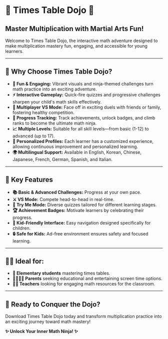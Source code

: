 # 🎉 Times Table Dojo 🥋

## Master Multiplication with Martial Arts Fun!

Welcome to Times Table Dojo, the interactive math adventure designed to make multiplication mastery fun, engaging, and accessible for young learners.

---

## 🌟 Why Choose Times Table Dojo?

- **🎈 Fun & Engaging:** Vibrant visuals and ninja-themed challenges turn math practice into an exciting adventure.
- **⚡ Interactive Gameplay:** Quick-fire quizzes and progressive challenges sharpen your child's math skills effectively.
- **🤝 Multiplayer VS Mode:** Face off in exciting duels with friends or family, fostering healthy competition.
- **🏅 Progress Tracking:** Track achievements, unlock badges, and climb ranks to become the ultimate math ninja.
- **📈 Multiple Levels:** Suitable for all skill levels—from basic (1-12) to advanced (up to 17).
- **👤 Personalized Profiles:** Each learner has a customized experience, allowing continuous improvement and personalized learning.
- **🌍 Multilingual Support:** Available in English, Korean, Chinese, Japanese, French, German, Spanish, and Italian.

---

## 🚀 Key Features

- **📚 Basic & Advanced Challenges:** Progress at your own pace.
- **⚔️ VS Mode:** Compete head-to-head in real-time.
- **🧠 Try Me Mode:** Diverse quizzes tailored for different learning stages.
- **🏆 Achievement Badges:** Motivate learners by celebrating their progress.
- **🎨 Kid-Friendly Interface:** Easy navigation designed specifically for children.
- **🔒 Safe for Kids:** Ad-free environment ensures safety and focused learning.

---

## 👩‍🎓 Ideal for:

- **📌 Elementary students** mastering times tables.
- **👨‍👩‍👧‍👦 Parents** seeking educational and entertaining screen time options.
- **👩‍🏫 Teachers** looking for engaging math resources for the classroom.

---

## 🥷 Ready to Conquer the Dojo?

Download Times Table Dojo today and transform multiplication practice into an exciting journey toward math mastery!

**✨ Unlock Your Inner Math Ninja! ✨**


